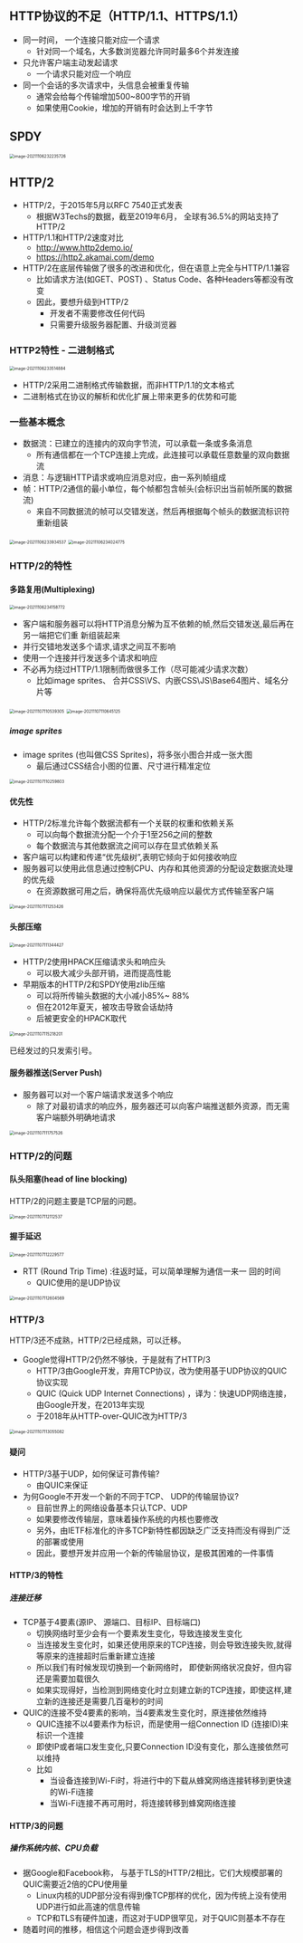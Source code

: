 ## HTTP协议的不足（HTTP/1.1、HTTPS/1.1）



- 同一时间， 一个连接只能对应一个请求
  - 针对同一个域名，大多数浏览器允许同时最多6个并发连接
- 只允许客户端主动发起请求
  - 一个请求只能对应一个响应
- 同一个会话的多次请求中，头信息会被重复传输
  - 通常会给每个传输增加500~800字节的开销
  - 如果使用Cookie，增加的开销有时会达到上千字节

## SPDY

<img src="images/image-20211106232235726.png" alt="image-20211106232235726" style="zoom:50%;" />

## HTTP/2

- HTTP/2，于2015年5月以RFC 7540正式发表
  - 根据W3Techs的数据，截至2019年6月， 全球有36.5%的网站支持了HTTP/2
- HTTP/1.1和HTTP/2速度对比
  - http://www.http2demo.io/
  - https://http2.akamai.com/demo
- HTTP/2在底层传输做了很多的改进和优化，但在语意上完全与HTTP/1.1兼容
  - 比如请求方法(如GET、POST) 、Status Code、各种Headers等都没有改变
  - 因此，要想升级到HTTP/2
    - 开发者不需要修改任何代码
    - 只需要升级服务器配置、升级浏览器

### HTTP2特性 - 二进制格式

<img src="images/image-20211106233514884.png" alt="image-20211106233514884" style="zoom:50%;" />

- HTTP/2采用二进制格式传输数据，而非HTTP/1.1的文本格式
- 二进制格式在协议的解析和优化扩展上带来更多的优势和可能

### 一些基本概念

- 数据流：已建立的连接内的双向字节流，可以承载一条或多条消息
  - 所有通信都在一个TCP连接上完成，此连接可以承载任意数量的双向数据流
- 消息：与逻辑HTTP请求或响应消息对应，由一系列帧组成
- 帧：HTTP/2通信的最小单位，每个帧都包含帧头(会标识出当前帧所属的数据流)
  - 来自不同数据流的帧可以交错发送，然后再根据每个帧头的数据流标识符重新组装

<img src="images/image-20211106233934537.png" alt="image-20211106233934537" style="zoom:50%;" />

<img src="images/image-20211106234024775.png" alt="image-20211106234024775" style="zoom:50%;" />

### HTTP/2的特性

#### 多路复用(Multiplexing)

<img src="images/image-20211106234158772.png" alt="image-20211106234158772" style="zoom:50%;" />

- 客户端和服务器可以将HTTP消息分解为互不依赖的帧,然后交错发送,最后再在另一端把它们重 新组装起来
- 并行交错地发送多个请求,请求之间互不影响
- 使用一个连接并行发送多个请求和响应
- 不必再为绕过HTTP/1.1限制而做很多工作（尽可能减少请求次数）
  - 比如image sprites、 合并CSS\VS、内嵌CSS\JS\Base64图片、域名分片等

<img src="images/image-20211107110539305.png" alt="image-20211107110539305" style="zoom:50%;" />

<img src="images/image-20211107110645125.png" alt="image-20211107110645125" style="zoom:50%;" />

##### image sprites

- image sprites (也叫做CSS Sprites)，将多张小图合并成一张大图
  - 最后通过CSS结合小图的位置、尺寸进行精准定位

<img src="images/image-20211107110259803.png" alt="image-20211107110259803" style="zoom:50%;" />

#### 优先性

- HTTP/2标准允许每个数据流都有一个关联的权重和依赖关系
  - 可以向每个数据流分配一个介于1至256之间的整数
  - 每个数据流与其他数据流之间可以存在显式依赖关系
- 客户端可以构建和传递“优先级树”,表明它倾向于如何接收响应
- 服务器可以使用此信息通过控制CPU、内存和其他资源的分配设定数据流处理的优先级
  - 在资源数据可用之后，确保将高优先级响应以最优方式传输至客户端

<img src="images/image-20211107111253426.png" alt="image-20211107111253426" style="zoom:50%;" />

#### 头部压缩

<img src="images/image-20211107111344427.png" alt="image-20211107111344427" style="zoom:50%;" />

- HTTP/2使用HPACK压缩请求头和响应头
  - 可以极大减少头部开销，进而提高性能
- 早期版本的HTTP/2和SPDY使用zlib压缩
  - 可以将所传输头数据的大小减小85%~ 88%
  - 但在2012年夏天，被攻击导致会话劫持
  - 后被更安全的HPACK取代

<img src="images/image-20211107115218201.png" alt="image-20211107115218201" style="zoom:50%;" />

已经发过的只发索引号。

#### 服务器推送(Server Push)

- 服务器可以对一个客户端请求发送多个响应
  - 除了对最初请求的响应外，服务器还可以向客户端推送额外资源，而无需客户端额外明确地请求

<img src="images/image-20211107111757526.png" alt="image-20211107111757526" style="zoom:50%;" />

### HTTP/2的问题

#### 队头阻塞(head of line blocking)

HTTP/2的问题主要是TCP层的问题。

<img src="images/image-20211107112112537.png" alt="image-20211107112112537" style="zoom:50%;" />

#### 握手延迟

<img src="images/image-20211107112229577.png" alt="image-20211107112229577" style="zoom:50%;" />

- RTT (Round Trip Time) :往返时延，可以简单理解为通信一来一 回的时间
  - QUIC使用的是UDP协议

<img src="images/image-20211107112604569.png" alt="image-20211107112604569" style="zoom:50%;" />

### HTTP/3

HTTP/3还不成熟，HTTP/2已经成熟，可以迁移。

- Google觉得HTTP/2仍然不够快，于是就有了HTTP/3
  - HTTP/3由Google开发，弃用TCP协议，改为使用基于UDP协议的QUIC协议实现
  - QUIC (Quick UDP Internet Connections) ，译为：快速UDP网络连接，由Google开发，在2013年实现
  - 于2018年从HTTP-over-QUIC改为HTTP/3

<img src="images/image-20211107113055082.png" alt="image-20211107113055082" style="zoom:50%;" />

#### 疑问

- HTTP/3基于UDP，如何保证可靠传输?
  - 由QUIC来保证
- 为何Google不开发一个新的不同于TCP、 UDP的传输层协议?
  - 目前世界上的网络设备基本只认TCP、UDP
  - 如果要修改传输层，意味着操作系统的内核也要修改
  - 另外，由IETF标准化的许多TCP新特性都因缺乏广泛支持而没有得到广泛的部署或使用
  - 因此，要想开发并应用一个新的传输层协议，是极其困难的一件事情

#### HTTP/3的特性

##### 连接迁移

- TCP基于4要素(源IP、 源端口、目标IP、目标端口)
  - 切换网络时至少会有一个要素发生变化，导致连接发生变化
  - 当连接发生变化时，如果还使用原来的TCP连接，则会导致连接失败,就得等原来的连接超时后重新建立连接
  - 所以我们有时候发现切换到一个新网络时， 即使新网络状况良好，但内容还是需要加载很久
  - 如果实现得好，当检测到网络变化时立刻建立新的TCP连接，即使这样,建立新的连接还是需要几百毫秒的时间
- QUIC的连接不受4要素的影响，当4要素发生变化时，原连接依然维持
  - QUIC连接不以4要素作为标识，而是使用一组Connection ID (连接ID)来标识一个连接
  - 即使IP或者端口发生变化,只要Connection ID没有变化，那么连接依然可以维持
  - 比如
    - 当设备连接到Wi-Fi时，将进行中的下载从蜂窝网络连接转移到更快速的Wi-Fi连接
    - 当Wi-Fi连接不再可用时，将连接转移到蜂窝网络连接

#### HTTP/3的问题

##### 操作系统内核、CPU负载

- 据Google和Facebook称， 与基于TLS的HTTP/2相比，它们大规模部署的QUIC需要近2倍的CPU使用量
  - Linux内核的UDP部分没有得到像TCP那样的优化，因为传统上没有使用UDP进行如此高速的信息传输
  - TCP和TLS有硬件加速，而这对于UDP很罕见，对于QUIC则基本不存在
- 随着时间的推移，相信这个问题会逐步得到改善

